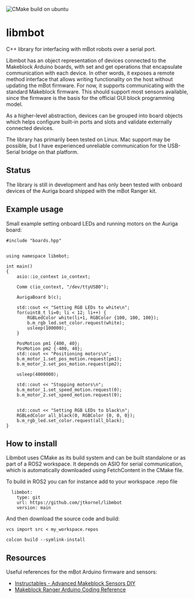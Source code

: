 ![CMake build on ubuntu](https://github.com/jtkornel/libmbot/actions/workflows/cmake-ubuntu-latest.yml/badge.svg)

# libmbot
C++ library for interfacing with mBot robots over a serial port.

Libmbot has an object representation of devices connected to the Makeblock Arduino boards, with set and get operations that encapsulate communication with each device. In other words, it exposes a remote method interface that allows writing functionality on the host without updating the mBot firmware. For now, it supports communicating with the standard Makeblock firmware. This should support most sensors available, since the firmware is the basis for the official GUI block programming model.

As a higher-level abstraction, devices can be grouped into board objects which helps configure built-in ports and slots and validate externally connected devices.

The library has primarily been tested on Linux. Mac support may be possible, but I have experienced unreliable communication for the USB-Serial bridge on that platform.

## Status
The library is still in development and has only been tested with onboard devices of the Auriga board shipped with the mBot Ranger kit.

## Example usage

Small example setting onboard LEDs and running motors on the Auriga board:

```
#include "boards.hpp"


using namespace libmbot;

int main()
{
    asio::io_context io_context;

    Comm c(io_context, "/dev/ttyUSB0");

    AurigaBoard b(c);

    std::cout << "Setting RGB LEDs to white\n";
    for(uint8_t li=0; li < 12; li++) {
        RGBLedColor white(li+1, RGBColor {100, 100, 100});
        b.m_rgb_led.set_color.request(white);
        usleep(100000);
    }

    PosMotion pm1 {400, 40};
    PosMotion pm2 {-400, 40};
    std::cout << "Positioning motors\n";
    b.m_motor_1.set_pos_motion.request(pm1);
    b.m_motor_2.set_pos_motion.request(pm2);

    usleep(4000000);

    std::cout << "Stopping motors\n";
    b.m_motor_1.set_speed_motion.request(0);
    b.m_motor_2.set_speed_motion.request(0);


    std::cout << "Setting RGB LEDs to black\n";
    RGBLedColor all_black(0, RGBColor {0, 0, 0});
    b.m_rgb_led.set_color.request(all_black);
}
```

## How to install

Libmbot uses CMake as its build system and can be built standalone or as part of a ROS2 workspace. It depends on ASIO for serial communication, which is automatically downloaded using FetchContent in the CMake file.

To build in ROS2 you can for instance add to your workspace .repo file
```
  libmbot:
    type: git
    url: https://github.com/jtkornel/libmbot
    version: main

```
And then download the source code and build:
```
vcs import src < my_workspace.repos

colcon build --symlink-install
```
## Resources
Useful references for the mBot Arduino firmware and sensors:
* [Instructables - Advanced Makeblock Sensors DIY](https://www.instructables.com/Advanced-Makeblock-Sensors-DIY/)
* [Makeblock Ranger Arduino Coding Reference](https://docs.google.com/document/d/1EpMWJo9pP2J_pstzXA-XHK8t00Z70SCZYwZ_Kl7VLuw)
